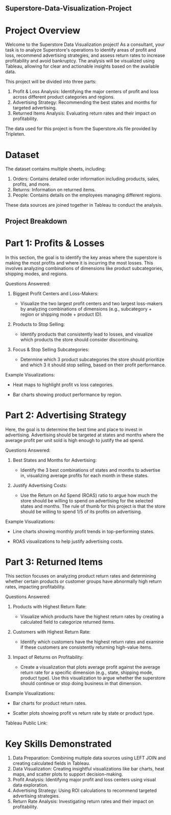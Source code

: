 ## Superstore-Data-Visualization-Project


# Project Overview
  Welcome to the Superstore Data Visualization project! As a consultant, your task is to analyze Superstore's operations to identify areas of profit and loss, recommend advertising strategies, and assess return rates to increase profitability and avoid bankruptcy. The analysis will be visualized using Tableau, allowing for clear and actionable insights based on the available data.

  This project will be divided into three parts:

  1. Profit & Loss Analysis: Identifying the major centers of profit and loss across different product categories and regions.
  2. Advertising Strategy: Recommending the best states and months for targeted advertising.
  3. Returned Items Analysis: Evaluating return rates and their impact on profitability.

The data used for this project is from the Superstore.xls file provided by Tripleten.

# Dataset

The dataset contains multiple sheets, including:

  1. Orders: Contains detailed order information including products, sales, profits, and more.
  2. Returns: Information on returned items.
  3. People: Contains details on the employees managing different regions.

  These data sources are joined together in Tableau to conduct the analysis.

## Project Breakdown
   
   # Part 1: Profits & Losses

   In this section, the goal is to identify the key areas where the superstore is making the most profits and where it is incurring the most losses. This involves analyzing combinations of dimensions like product subcategories, shipping modes, and regions.

Questions Answered:
  
  1. Biggest Profit Centers and Loss-Makers:

     - Visualize the two largest profit centers and two largest loss-makers by analyzing combinations of dimensions (e.g., subcategory + region or shipping mode + product ID).

  2. Products to Stop Selling:

     - Identify products that consistently lead to losses, and visualize which products the store should consider discontinuing.

  3. Focus & Stop Selling Subcategories:

     - Determine which 3 product subcategories the store should prioritize and which 3 it should stop selling, based on their profit performance.

Example Visualizations:
  - Heat maps to highlight profit vs loss categories.

  - Bar charts showing product performance by region.


# Part 2: Advertising Strategy

Here, the goal is to determine the best time and place to invest in advertising. Advertising should be targeted at states and months where the average profit per unit sold is high enough to justify the ad spend.

Questions Answered:

  1. Best States and Months for Advertising:

     - Identify the 3 best combinations of states and months to advertise in, visualizing average profits for each month in these states.

  2. Justify Advertising Costs:

     - Use the Return on Ad Spend (ROAS) ratio to argue how much the store should be willing to spend on advertising for the selected states and months. The rule of thumb for this project is that the store should be willing to spend 1/5 of its profits on advertising.

Example Visualizations:

  - Line charts showing monthly profit trends in top-performing states.

  - ROAS visualizations to help justify advertising costs.


# Part 3: Returned Items

This section focuses on analyzing product return rates and determining whether certain products or customer groups have abnormally high return rates, impacting profitability.

Questions Answered:

  1. Products with Highest Return Rate:

     - Visualize which products have the highest return rates by creating a calculated field to categorize returned items.

  2. Customers with Highest Return Rate:

     - Identify which customers have the highest return rates and examine if these customers are consistently returning high-value items.

  3. Impact of Returns on Profitability:

     - Create a visualization that plots average profit against the average return rate for a specific dimension (e.g., state, shipping mode, product type). Use this visualization to argue whether the superstore should continue or stop doing business in that dimension.

Example Visualizations:

  - Bar charts for product return rates.

  - Scatter plots showing profit vs return rate by state or product type.


Tableau Public Link:






# Key Skills Demonstrated

  1. Data Preparation: Combining multiple data sources using LEFT JOIN and creating calculated fields in Tableau.
  2. Data Visualization: Creating insightful visualizations like bar charts, heat maps, and scatter plots to support decision-making.
  3. Profit Analysis: Identifying major profit and loss centers using visual data exploration.
  4. Advertising Strategy: Using ROI calculations to recommend targeted advertising strategies.
  5. Return Rate Analysis: Investigating return rates and their impact on profitability.
